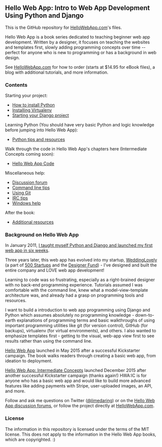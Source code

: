 ## Hello Web App: Intro to Web App Development Using Python and Django

This is the GitHub repository for [HelloWebApp.com](http://hellowebapp.com)'s
files. 

Hello Web App is a book series dedicated to teaching beginner web app
development. Written by a designer, it focuses on teaching the websites and
templates first, slowly adding programming concepts over time -- perfect for
anyone who is new to programming or has a background in web design.

See [HelloWebApp.com](http://hellowebapp.com) for how to order (starts at $14.95
for eBook files), a blog with additional tutorials, and more information.

### Contents

Starting your project:

* [How to install Python](https://github.com/limedaring/HelloWebApp/tree/master/installation-instructions)
* [Installing Virtualenv](https://github.com/hellowebapp/hellowebapp/blob/master/installation-instructions/virtualenv-installation.md)
* [Starting your Django project](https://github.com/limedaring/HelloWebApp/blob/master/installation-instructions/starting-your-project.md)

Learning Python (You should have very basic Python and logic knowledge before jumping into Hello Web App):
* [Python tips and resources](https://github.com/limedaring/HelloWebApp/tree/master/python-tips)

Walk through the code in Hello Web App's chapters here (Intermediate Concepts
coming soon):

* [Hello Web App Code](https://github.com/limedaring/HelloWebApp-Code)

Miscellaneous help:

* [Discussion forum](http://discuss.hellowebapp.com/)
* [Command line tips](https://github.com/limedaring/HelloWebApp/tree/master/command-line-tips)
* [Using Git](https://github.com/limedaring/HelloWebApp/tree/master/git-tips)
* [IRC tips](https://github.com/limedaring/HelloWebApp/tree/master/irc-tips)
* [Windows help](https://github.com/limedaring/HelloWebApp/tree/master/windows-help)

After the book:

* [Additional resources](https://github.com/limedaring/HelloWebApp/tree/master/additional-resources)

### Background on Hello Web App 

In January 2011, [I taught myself Python and Django and launched my first web app in six weeks](http://www.limedaring.com/im-a-designer-who-learned-django-and-launched-her-first-webapp-in-6-weeks/).

Three years later, this web app has evolved into my startup, [WeddingLovely](http://weddinglovely.com) (a part of [500 Startups](http://500.co) and the [Designer Fund](http://designerfund.com)) - I've designed and built the entire company and LOVE web app development!

Learning to code was so frustrating, especially as a right-brained designer with no back-end programming experience. Tutorials assumed I was comfortable with the command line, knew what a model-view-template architecture was, and already had a grasp on programming tools and resources. 

I want to build a introduction to web app programming using Django and Python
which assumes absolutely no programming knowledge - down-to-earth explanations
of programming terms and basic walkthroughs of using important programming
utilities like git (for version control), GitHub (for backups), virtualenv (for
virtual environments), and others. I also wanted to emphasize templates first -
getting to the visual, web-app view first to see results rather than using the
command line.

[Hello Web App](http://hellowebapp.com/original) launched in May 2015 after a
successful Kickstarter campaign. The book walks
readers through creating a basic web app, from ideation to deployment.

[Hello Web App: Intermediate
Concepts](http://hellowebapp.com/intermediate-concepts) launched December 2015
after another successful Kickstarter campaign (thanks again!) HWA:IC is for
anyone who has a basic web app and would like to build more advanced features
like adding payments with Stripe, user-uploaded images, an API, and more.

Follow and ask me questions on Twitter
([@limedaring](http://twitter.com/limedaring)) or on the [Hello Web App
discussion forums](http://discuss.hellowebapp.com), or follow the project directly at [HelloWebApp.com](http://hellowebapp.com).

### License

The information in this repository is licensed under the terms of the MIT
license. This does not apply to the information in the Hello Web App books, which
are copyrighted. :)
